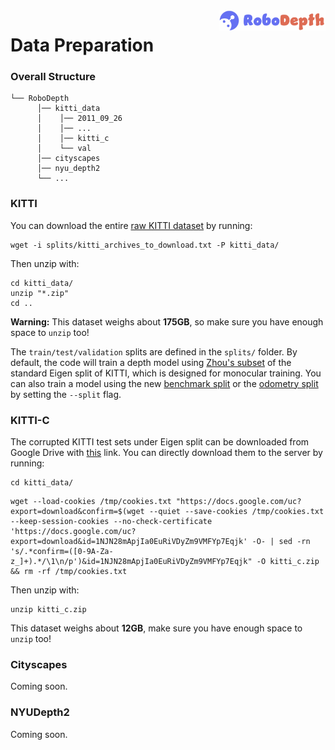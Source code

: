 <img src="../docs/figs/logo2.png" align="right" width="34%">

# Data Preparation

### Overall Structure
```shell
└── RoboDepth 
      │── kitti_data
      │    │── 2011_09_26
      │    │── ...
      │    │── kitti_c
      │    └── val
      │── cityscapes
      │── nyu_depth2
      └── ...
```


### KITTI
You can download the entire [raw KITTI dataset](http://www.cvlibs.net/datasets/kitti/raw_data.php) by running:
```shell
wget -i splits/kitti_archives_to_download.txt -P kitti_data/
```
Then unzip with:
```shell
cd kitti_data/
unzip "*.zip"
cd ..
```
**Warning:** This dataset weighs about **175GB**, so make sure you have enough space to `unzip` too!

The `train/test/validation` splits are defined in the `splits/` folder.
By default, the code will train a depth model using [Zhou's subset](https://github.com/tinghuiz/SfMLearner) of the standard Eigen split of KITTI, which is designed for monocular training.
You can also train a model using the new [benchmark split](http://www.cvlibs.net/datasets/kitti/eval_depth.php?benchmark=depth_prediction) or the [odometry split](http://www.cvlibs.net/datasets/kitti/eval_odometry.php) by setting the `--split` flag.


### KITTI-C
The corrupted KITTI test sets under Eigen split can be downloaded from Google Drive with [this](https://drive.google.com/file/d/1NJN28mApjIa0EuRiVDyZm9VMFYp7Eqjk/view?usp=sharing) link. You can directly download them to the server by running:
```shell
cd kitti_data/
```
```shell
wget --load-cookies /tmp/cookies.txt "https://docs.google.com/uc?export=download&confirm=$(wget --quiet --save-cookies /tmp/cookies.txt --keep-session-cookies --no-check-certificate 'https://docs.google.com/uc?export=download&id=1NJN28mApjIa0EuRiVDyZm9VMFYp7Eqjk' -O- | sed -rn 's/.*confirm=([0-9A-Za-z_]+).*/\1\n/p')&id=1NJN28mApjIa0EuRiVDyZm9VMFYp7Eqjk" -O kitti_c.zip && rm -rf /tmp/cookies.txt
```
Then unzip with:
```shell
unzip kitti_c.zip
```
This dataset weighs about **12GB**, make sure you have enough space to `unzip` too!


### Cityscapes
Coming soon.


### NYUDepth2
Coming soon.
